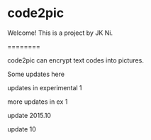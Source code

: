 code2pic
========

Welcome!
This is a project by JK Ni. 

========

code2pic can encrypt text codes into pictures.

Some updates here

updates in experimental 1

more updates in ex 1


update 2015.10

update 10

